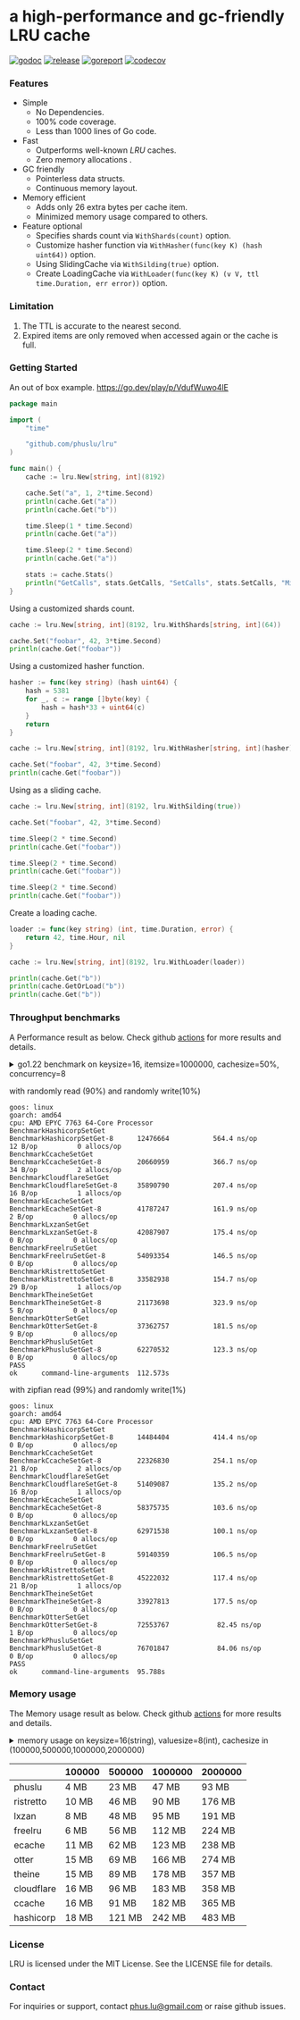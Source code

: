 # a high-performance and gc-friendly LRU cache

[![godoc][godoc-img]][godoc] [![release][release-img]][release] [![goreport][goreport-img]][goreport] [![codecov][codecov-img]][codecov]

### Features

* Simple
    - No Dependencies.
    - 100% code coverage.
    - Less than 1000 lines of Go code.
* Fast
    - Outperforms well-known *LRU* caches.
    - Zero memory allocations .
* GC friendly
    - Pointerless data structs.
    - Continuous memory layout.
* Memory efficient
    - Adds only 26 extra bytes per cache item.
    - Minimized memory usage compared to others.
* Feature optional
    - Specifies shards count via `WithShards(count)` option.
    - Customize hasher function via `WithHasher(func(key K) (hash uint64))` option.
    - Using SlidingCache via `WithSilding(true)` option.
    - Create LoadingCache via `WithLoader(func(key K) (v V, ttl time.Duration, err error))` option.

### Limitation
1. The TTL is accurate to the nearest second.
2. Expired items are only removed when accessed again or the cache is full.

### Getting Started

An out of box example. https://go.dev/play/p/VdufWuwo4lE
```go
package main

import (
	"time"

	"github.com/phuslu/lru"
)

func main() {
	cache := lru.New[string, int](8192)

	cache.Set("a", 1, 2*time.Second)
	println(cache.Get("a"))
	println(cache.Get("b"))

	time.Sleep(1 * time.Second)
	println(cache.Get("a"))

	time.Sleep(2 * time.Second)
	println(cache.Get("a"))

	stats := cache.Stats()
	println("GetCalls", stats.GetCalls, "SetCalls", stats.SetCalls, "Misses", stats.Misses)
}
```

Using a customized shards count.
```go
cache := lru.New[string, int](8192, lru.WithShards[string, int](64))

cache.Set("foobar", 42, 3*time.Second)
println(cache.Get("foobar"))
```

Using a customized hasher function.
```go
hasher := func(key string) (hash uint64) {
	hash = 5381
	for _, c := range []byte(key) {
		hash = hash*33 + uint64(c)
	}
	return
}

cache := lru.New[string, int](8192, lru.WithHasher[string, int](hasher))

cache.Set("foobar", 42, 3*time.Second)
println(cache.Get("foobar"))
```

Using as a sliding cache.
```go
cache := lru.New[string, int](8192, lru.WithSilding(true))

cache.Set("foobar", 42, 3*time.Second)

time.Sleep(2 * time.Second)
println(cache.Get("foobar"))

time.Sleep(2 * time.Second)
println(cache.Get("foobar"))

time.Sleep(2 * time.Second)
println(cache.Get("foobar"))
```

Create a loading cache.
```go
loader := func(key string) (int, time.Duration, error) {
	return 42, time.Hour, nil
}

cache := lru.New[string, int](8192, lru.WithLoader(loader))

println(cache.Get("b"))
println(cache.GetOrLoad("b"))
println(cache.Get("b"))
```

### Throughput benchmarks

A Performance result as below. Check github [actions][actions] for more results and details.
<details>
  <summary>go1.22 benchmark on keysize=16, itemsize=1000000, cachesize=50%, concurrency=8</summary>

```go
// env writeratio=0.1 zipf=false go test -v -cpu=8 -run=none -bench=. -benchtime=5s -benchmem bench_test.go
package bench

import (
	"crypto/sha1"
	"fmt"
	"math/rand"
	"os"
	"runtime"
	"strconv"
	"testing"
	"time"
	_ "unsafe"

	theine "github.com/Yiling-J/theine-go"
	"github.com/cespare/xxhash/v2"
	cloudflare "github.com/cloudflare/golibs/lrucache"
	ristretto "github.com/dgraph-io/ristretto"
	freelru "github.com/elastic/go-freelru"
	hashicorp "github.com/hashicorp/golang-lru/v2/expirable"
	ccache "github.com/karlseguin/ccache/v3"
	lxzan "github.com/lxzan/memorycache"
	otter "github.com/maypok86/otter"
	ecache "github.com/orca-zhang/ecache"
	phuslu "github.com/phuslu/lru"
)

const (
	keysize   = 16
	cachesize = 1000000
)

var threshold = func() uint32 {
	writeratio, _ := strconv.ParseFloat(os.Getenv("writeratio"), 64)
	return uint32(float64(^uint32(0)) * writeratio)
}()

var zipfian = func() (zipf func() uint64) {
	ok, _ := strconv.ParseBool(os.Getenv("zipf"))
	if !ok {
		return nil
	}
	return rand.NewZipf(rand.New(rand.NewSource(time.Now().UnixNano())), 1.0001, 10, cachesize-1).Uint64
}

var shardcount = func() int {
	n := runtime.GOMAXPROCS(0) * 16
	k := 1
	for k < n {
		k = k * 2
	}
	return k
}()

var keys = func() (x []string) {
	x = make([]string, cachesize)
	for i := 0; i < cachesize; i++ {
		x[i] = fmt.Sprintf("%x", sha1.Sum([]byte(fmt.Sprint(i))))[:keysize]
	}
	return
}()

//go:noescape
//go:linkname fastrandn runtime.fastrandn
func fastrandn(x uint32) uint32

//go:noescape
//go:linkname fastrand runtime.fastrand
func fastrand() uint32

func BenchmarkHashicorpSetGet(b *testing.B) {
	cache := hashicorp.NewLRU[string, int](cachesize, nil, time.Hour)
	for i := 0; i < cachesize/2; i++ {
		cache.Add(keys[i], i)
	}

	b.ResetTimer()

	b.RunParallel(func(pb *testing.PB) {
		zipf := zipfian()
		for pb.Next() {
			if threshold > 0 && fastrand() <= threshold {
				i := int(fastrandn(cachesize))
				cache.Add(keys[i], i)
			} else if zipf == nil {
				cache.Get(keys[fastrandn(cachesize)])
			} else {
				cache.Get(keys[zipf()])
			}
		}
	})
}

func BenchmarkCcacheSetGet(b *testing.B) {
	cache := ccache.New(ccache.Configure[int]().MaxSize(cachesize).ItemsToPrune(100))
	for i := 0; i < cachesize/2; i++ {
		cache.Set(keys[i], i, time.Hour)
	}

	b.ResetTimer()

	b.RunParallel(func(pb *testing.PB) {
		zipf := zipfian()
		for pb.Next() {
			if threshold > 0 && fastrand() <= threshold {
				i := int(fastrandn(cachesize))
				cache.Set(keys[i], i, time.Hour)
			} else if zipf == nil {
				cache.Get(keys[fastrandn(cachesize)])
			} else {
				cache.Get(keys[zipf()])
			}
		}
	})
}

func BenchmarkCloudflareSetGet(b *testing.B) {
	cache := cloudflare.NewMultiLRUCache(uint(shardcount), uint(cachesize/shardcount))
	for i := 0; i < cachesize/2; i++ {
		cache.Set(keys[i], i, time.Now().Add(time.Hour))
	}
	expires := time.Now().Add(time.Hour)

	b.ResetTimer()

	b.RunParallel(func(pb *testing.PB) {
		zipf := zipfian()
		for pb.Next() {
			if threshold > 0 && fastrand() <= threshold {
				i := int(fastrandn(cachesize))
				cache.Set(keys[i], i, expires)
			} else if zipf == nil {
				cache.Get(keys[fastrandn(cachesize)])
			} else {
				cache.Get(keys[zipf()])
			}
		}
	})
}

func BenchmarkEcacheSetGet(b *testing.B) {
	cache := ecache.NewLRUCache(uint16(shardcount), uint16(cachesize/shardcount), time.Hour)
	for i := 0; i < cachesize/2; i++ {
		cache.Put(keys[i], i)
	}

	b.ResetTimer()

	b.RunParallel(func(pb *testing.PB) {
		zipf := zipfian()
		for pb.Next() {
			if threshold > 0 && fastrand() <= threshold {
				i := int(fastrandn(cachesize))
				cache.Put(keys[i], i)
			} else if zipf == nil {
				cache.Get(keys[fastrandn(cachesize)])
			} else {
				cache.Get(keys[zipf()])
			}
		}
	})
}

func BenchmarkLxzanSetGet(b *testing.B) {
	cache := lxzan.New[string, int](
		lxzan.WithBucketNum(shardcount),
		lxzan.WithBucketSize(cachesize/shardcount, cachesize/shardcount),
		lxzan.WithInterval(time.Hour, time.Hour),
	)
	for i := 0; i < cachesize/2; i++ {
		cache.Set(keys[i], i, time.Hour)
	}

	b.ResetTimer()

	b.RunParallel(func(pb *testing.PB) {
		zipf := zipfian()
		for pb.Next() {
			if threshold > 0 && fastrand() <= threshold {
				i := int(fastrandn(cachesize))
				cache.Set(keys[i], i, time.Hour)
			} else if zipf == nil {
				cache.Get(keys[fastrandn(cachesize)])
			} else {
				cache.Get(keys[zipf()])
			}
		}
	})
}

func hashStringXXHASH(s string) uint32 {
	return uint32(xxhash.Sum64String(s))
}

func BenchmarkFreelruSetGet(b *testing.B) {
	cache, _ := freelru.NewSharded[string, int](cachesize, hashStringXXHASH)
	for i := 0; i < cachesize/2; i++ {
		cache.AddWithLifetime(keys[i], i, time.Hour)
	}

	b.ResetTimer()

	b.RunParallel(func(pb *testing.PB) {
		zipf := zipfian()
		for pb.Next() {
			if threshold > 0 && fastrand() <= threshold {
				i := int(fastrandn(cachesize))
				cache.AddWithLifetime(keys[i], i, time.Hour)
			} else if zipf == nil {
				cache.Get(keys[fastrandn(cachesize)])
			} else {
				cache.Get(keys[zipf()])
			}
		}
	})
}

func BenchmarkRistrettoSetGet(b *testing.B) {
	cache, _ := ristretto.NewCache(&ristretto.Config{
		NumCounters: 10 * cachesize, // number of keys to track frequency of (10M).
		MaxCost:     cachesize,      // maximum cost of cache (1M).
		BufferItems: 64,             // number of keys per Get buffer.
	})
	for i := 0; i < cachesize/2; i++ {
		cache.SetWithTTL(keys[i], i, 1, time.Hour)
	}

	b.ResetTimer()

	b.RunParallel(func(pb *testing.PB) {
		zipf := zipfian()
		for pb.Next() {
			if threshold > 0 && fastrand() <= threshold {
				i := int(fastrandn(cachesize))
				cache.SetWithTTL(keys[i], i, 1, time.Hour)
			} else if zipf == nil {
				cache.Get(keys[fastrandn(cachesize)])
			} else {
				cache.Get(keys[zipf()])
			}
		}
	})
}

func BenchmarkTheineSetGet(b *testing.B) {
	cache, _ := theine.NewBuilder[string, int](cachesize).Build()
	for i := 0; i < cachesize/2; i++ {
		cache.SetWithTTL(keys[i], i, 1, time.Hour)
	}

	b.ResetTimer()

	b.RunParallel(func(pb *testing.PB) {
		zipf := zipfian()
		for pb.Next() {
			if threshold > 0 && fastrand() <= threshold {
				i := int(fastrandn(cachesize))
				cache.SetWithTTL(keys[i], i, 1, time.Hour)
			} else if zipf == nil {
				cache.Get(keys[fastrandn(cachesize)])
			} else {
				cache.Get(keys[zipf()])
			}
		}
	})
}

func BenchmarkOtterSetGet(b *testing.B) {
	cache, _ := otter.MustBuilder[string, int](cachesize).WithVariableTTL().Build()
	for i := 0; i < cachesize/2; i++ {
		cache.Set(keys[i], i, time.Hour)
	}

	b.ResetTimer()

	b.RunParallel(func(pb *testing.PB) {
		zipf := zipfian()
		for pb.Next() {
			if threshold > 0 && fastrand() <= threshold {
				i := int(fastrandn(cachesize))
				cache.Set(keys[i], i, time.Hour)
			} else if zipf == nil {
				cache.Get(keys[fastrandn(cachesize)])
			} else {
				cache.Get(keys[zipf()])
			}
		}
	})
}

func BenchmarkPhusluSetGet(b *testing.B) {
	cache := phuslu.New[string, int](cachesize, phuslu.WithShards[string, int](uint32(shardcount)))
	for i := 0; i < cachesize/2; i++ {
		cache.Set(keys[i], i, time.Hour)
	}

	b.ResetTimer()

	b.RunParallel(func(pb *testing.PB) {
		zipf := zipfian()
		for pb.Next() {
			if threshold > 0 && fastrand() <= threshold {
				i := int(fastrandn(cachesize))
				cache.Set(keys[i], i, time.Hour)
			} else if zipf == nil {
				cache.Get(keys[fastrandn(cachesize)])
			} else {
				cache.Get(keys[zipf()])
			}
		}
	})
}
```
</details>

with randomly read (90%) and randomly write(10%)
```
goos: linux
goarch: amd64
cpu: AMD EPYC 7763 64-Core Processor                
BenchmarkHashicorpSetGet
BenchmarkHashicorpSetGet-8    	12476664	       564.4 ns/op	      12 B/op	       0 allocs/op
BenchmarkCcacheSetGet
BenchmarkCcacheSetGet-8       	20660959	       366.7 ns/op	      34 B/op	       2 allocs/op
BenchmarkCloudflareSetGet
BenchmarkCloudflareSetGet-8   	35890790	       207.4 ns/op	      16 B/op	       1 allocs/op
BenchmarkEcacheSetGet
BenchmarkEcacheSetGet-8       	41787247	       161.9 ns/op	       2 B/op	       0 allocs/op
BenchmarkLxzanSetGet
BenchmarkLxzanSetGet-8        	42087907	       175.4 ns/op	       0 B/op	       0 allocs/op
BenchmarkFreelruSetGet
BenchmarkFreelruSetGet-8      	54093354	       146.5 ns/op	       0 B/op	       0 allocs/op
BenchmarkRistrettoSetGet
BenchmarkRistrettoSetGet-8    	33582938	       154.7 ns/op	      29 B/op	       1 allocs/op
BenchmarkTheineSetGet
BenchmarkTheineSetGet-8       	21173698	       323.9 ns/op	       5 B/op	       0 allocs/op
BenchmarkOtterSetGet
BenchmarkOtterSetGet-8        	37362757	       181.5 ns/op	       9 B/op	       0 allocs/op
BenchmarkPhusluSetGet
BenchmarkPhusluSetGet-8       	62270532	       123.3 ns/op	       0 B/op	       0 allocs/op
PASS
ok  	command-line-arguments	112.573s
```

with zipfian read (99%) and randomly write(1%)
```
goos: linux
goarch: amd64
cpu: AMD EPYC 7763 64-Core Processor                
BenchmarkHashicorpSetGet
BenchmarkHashicorpSetGet-8    	14484404	       414.4 ns/op	       0 B/op	       0 allocs/op
BenchmarkCcacheSetGet
BenchmarkCcacheSetGet-8       	22326830	       254.1 ns/op	      21 B/op	       2 allocs/op
BenchmarkCloudflareSetGet
BenchmarkCloudflareSetGet-8   	51409087	       135.2 ns/op	      16 B/op	       1 allocs/op
BenchmarkEcacheSetGet
BenchmarkEcacheSetGet-8       	58375735	       103.6 ns/op	       0 B/op	       0 allocs/op
BenchmarkLxzanSetGet
BenchmarkLxzanSetGet-8        	62971538	       100.1 ns/op	       0 B/op	       0 allocs/op
BenchmarkFreelruSetGet
BenchmarkFreelruSetGet-8      	59140359	       106.5 ns/op	       0 B/op	       0 allocs/op
BenchmarkRistrettoSetGet
BenchmarkRistrettoSetGet-8    	45222032	       117.4 ns/op	      21 B/op	       1 allocs/op
BenchmarkTheineSetGet
BenchmarkTheineSetGet-8       	33927813	       177.5 ns/op	       0 B/op	       0 allocs/op
BenchmarkOtterSetGet
BenchmarkOtterSetGet-8        	72553767	        82.45 ns/op	       1 B/op	       0 allocs/op
BenchmarkPhusluSetGet
BenchmarkPhusluSetGet-8       	76701847	        84.06 ns/op	       0 B/op	       0 allocs/op
PASS
ok  	command-line-arguments	95.788s
```

### Memory usage

The Memory usage result as below. Check github [actions][actions] for more results and details.
<details>
  <summary>memory usage on keysize=16(string), valuesize=8(int), cachesize in (100000,500000,1000000,2000000)</summary>

```go
// memusage.go
package main

import (
	"fmt"
	"os"
	"runtime"
	"time"
	"strconv"

	theine "github.com/Yiling-J/theine-go"
	"github.com/cespare/xxhash/v2"
	cloudflare "github.com/cloudflare/golibs/lrucache"
	ristretto "github.com/dgraph-io/ristretto"
	freelru "github.com/elastic/go-freelru"
	hashicorp "github.com/hashicorp/golang-lru/v2/expirable"
	ccache "github.com/karlseguin/ccache/v3"
	lxzan "github.com/lxzan/memorycache"
	otter "github.com/maypok86/otter"
	ecache "github.com/orca-zhang/ecache"
	phuslu "github.com/phuslu/lru"
)

const keysize = 16

var keys []string

func main() {
	name := os.Args[1]
	cachesize, _ := strconv.Atoi(os.Args[2])

	keys = make([]string, cachesize)
	for i := 0; i < cachesize; i++ {
		keys[i] = fmt.Sprintf(fmt.Sprintf("%%0%dd", keysize), i)
	}

	var o runtime.MemStats
	runtime.ReadMemStats(&o)

	map[string]func(int){
		"phuslu":     SetupPhuslu,
		"freelru":    SetupFreelru,
		"ristretto":  SetupRistretto,
		"otter":      SetupOtter,
		"lxzan":      SetupLxzan,
		"ecache":     SetupEcache,
		"cloudflare": SetupCloudflare,
		"ccache":     SetupCcache,
		"hashicorp":  SetupHashicorp,
		"theine":     SetupTheine,
	}[name](cachesize)

	var m runtime.MemStats
	runtime.ReadMemStats(&m)

	fmt.Printf("%s\t%d\t%v MB\t%v MB\t%v MB\n",
		name,
		cachesize,
		(m.Alloc-o.Alloc)/1048576,
		(m.TotalAlloc-o.TotalAlloc)/1048576,
		(m.Sys-o.Sys)/1048576,
	)
}

func SetupPhuslu(cachesize int) {
	cache := phuslu.New[string, int](cachesize)
	for i := 0; i < cachesize; i++ {
		cache.Set(keys[i], i, time.Hour)
	}
}

func SetupFreelru(cachesize int) {
	cache, _ := freelru.NewSharded[string, int](uint32(cachesize), func(s string) uint32 { return uint32(xxhash.Sum64String(s)) })
	for i := 0; i < cachesize; i++ {
		cache.AddWithLifetime(keys[i], i, time.Hour)
	}
}

func SetupOtter(cachesize int) {
	cache, _ := otter.MustBuilder[string, int](cachesize).WithVariableTTL().Build()
	for i := 0; i < cachesize; i++ {
		cache.Set(keys[i], i, time.Hour)
	}
}

func SetupEcache(cachesize int) {
	cache := ecache.NewLRUCache(1024, uint16(cachesize/1024), time.Hour)
	for i := 0; i < cachesize; i++ {
		cache.Put(keys[i], i)
	}
}

func SetupRistretto(cachesize int) {
	cache, _ := ristretto.NewCache(&ristretto.Config{
		NumCounters: int64(10 * cachesize), // number of keys to track frequency of (10M).
		MaxCost:     int64(cachesize),      // maximum cost of cache (1M).
		BufferItems: 64,             // number of keys per Get buffer.
	})
	for i := 0; i < cachesize; i++ {
		cache.SetWithTTL(keys[i], i, 1, time.Hour)
	}
}

func SetupLxzan(cachesize int) {
	cache := lxzan.New[string, int](
		lxzan.WithBucketNum(128),
		lxzan.WithBucketSize(cachesize/128, cachesize/128),
		lxzan.WithInterval(time.Hour, time.Hour),
	)
	for i := 0; i < cachesize; i++ {
		cache.Set(keys[i], i, time.Hour)
	}
}

func SetupTheine(cachesize int) {
	cache, _ := theine.NewBuilder[string, int](int64(cachesize)).Build()
	for i := 0; i < cachesize; i++ {
		cache.SetWithTTL(keys[i], i, 1, time.Hour)
	}
}

func SetupCloudflare(cachesize int) {
	cache := cloudflare.NewMultiLRUCache(1024, uint(cachesize/1024))
	for i := 0; i < cachesize; i++ {
		cache.Set(keys[i], i, time.Now().Add(time.Hour))
	}
}

func SetupCcache(cachesize int) {
	cache := ccache.New(ccache.Configure[int]().MaxSize(int64(cachesize)).ItemsToPrune(100))
	for i := 0; i < cachesize; i++ {
		cache.Set(keys[i], i, time.Hour)
	}
}

func SetupHashicorp(cachesize int) {
	cache := hashicorp.NewLRU[string, int](cachesize, nil, time.Hour)
	for i := 0; i < cachesize; i++ {
		cache.Add(keys[i], i)
	}
}
```
</details>

|            | 100000 | 500000 | 1000000 | 2000000 |
| ---------- | ------ | ------ | ------- | ------- |
| phuslu     | 4 MB   | 23 MB  | 47 MB   | 93 MB   |
| ristretto  | 10 MB  | 46 MB  | 90 MB   | 176 MB  |
| lxzan      | 8 MB   | 48 MB  | 95 MB   | 191 MB  |
| freelru    | 6 MB   | 56 MB  | 112 MB  | 224 MB  |
| ecache     | 11 MB  | 62 MB  | 123 MB  | 238 MB  |
| otter      | 15 MB  | 69 MB  | 166 MB  | 274 MB  |
| theine     | 15 MB  | 89 MB  | 178 MB  | 357 MB  |
| cloudflare | 16 MB  | 96 MB  | 183 MB  | 358 MB  |
| ccache     | 16 MB  | 91 MB  | 182 MB  | 365 MB  |
| hashicorp  | 18 MB  | 121 MB | 242 MB  | 483 MB  |

### License
LRU is licensed under the MIT License. See the LICENSE file for details.

### Contact
For inquiries or support, contact phus.lu@gmail.com or raise github issues.

[godoc-img]: http://img.shields.io/badge/godoc-reference-blue.svg
[godoc]: https://pkg.go.dev/github.com/phuslu/lru
[release-img]: https://img.shields.io/github/v/tag/phuslu/lru?label=release
[release]: https://github.com/phuslu/lru/tags
[goreport-img]: https://goreportcard.com/badge/github.com/phuslu/lru
[goreport]: https://goreportcard.com/report/github.com/phuslu/lru
[actions]: https://github.com/phuslu/lru/actions/workflows/benchmark.yml
[codecov-img]: https://codecov.io/gh/phuslu/lru/graph/badge.svg?token=Q21AMQNM1K
[codecov]: https://codecov.io/gh/phuslu/lru
